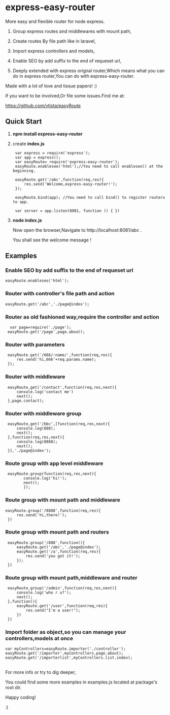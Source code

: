 # express-easy-router
More easy and flexible router for node express.



1. Group express routes and middlewares with mount path,



1. Create routes By file path like in laravel,


1. Import express controllers and models,


1. Enable SEO by add suffix to the end of requeset url,



1. Deeply extended with express orignal router,Which means what you can do in express router,You can do with express-easy-router.

Made with a lot of love and tissue papers!  :)

If you want to be involved,Or file some issues.Find me at:

https://github.com/vtista/easyRoute
## Quick Start




1. **npm install express-easy-router**


1. create **index.js**  

        var express = require('express');
	    var app = express();
	    var easyRoute= require('express-easy-router');
		easyRoute.enableseo('html');//You need to call enableseo() at the beginning.

	    easyRoute.get('/abc',function(req,res){
	    	res.send('Welcome,express-easy-router!');
	    });

	    easyRoute.bind(app); //You need to call bind() to register routers to app.
	    
	    var server = app.listen(8081, function () { })
	     
	     
	    

1. **node index.js**
   
	Now open the browser,Navigate to http://localhost:8081/abc .
	
	You shall see the welcome message !

## Examples

### Enable SEO by add suffix to the end of requeset url
	easyRoute.enableseo('html');

### Router with controller's file path and action

 `easyRoute.get('/abc','./page@index');`

### Router as old fashioned way,require the controller and action

      var page=require('./page');
     easyRoute.get('/page',page.about);

### Router with parameters

     easyRoute.get('/666/:name/',function(req,res){
    	 res.send('hi,666'+req.params.name);
     });


### Router with middleware 

     easyRoute.get('/contact',function(req,res,next){
    	 console.log('contact me')
    	 next();
     },page.contact);
 
### Router with middleware group

     easyRoute.get('/bbc',[function(req,res,next){
    	 console.log(888);
    	 next();
     },function(req,res,next){
    	 console.log(8888);
    	 next();
     }],'./page@index');
 

### Route group with app level middleware

     easyRoute.group(function(req,res,next){
    		console.log('hi!');
    		next();
    		});	
    		
### Route group with mount path and middleware 


    easyRoute.group('/8888',function(req,res){
    	 res.send('hi,there!');
     })

### Route group with mount path and routers 

     easyRoute.group('/888',function(){
    	 easyRoute.get('/abc','./page@index');
    	 easyRoute.get('/a',function(req,res){
    		 res.send('you got it!');
    	 });
     })
    
### Route group with mount path,middleware and router

     easyRoute.group('/admin',function(req,res,next){
    	 console.log('who r u?');
    	 next();
     },function(){
    	 easyRoute.get('/user',function(req,res){
    		 res.send("I'm a user!");
    	 })
     })
### Import folder as object,so you can manage your controllers,models at once

	var myControllers=easyRoute.importer('./controller');
	easyRoute.get('/importer',myControllers.page.about);
	easyRoute.get('/importerlist',myControllers.list.index);

##
For more info or try to dig deeper, 

You could find some more examples in examples.js located at package's root dir.

Happy coding! 

:) 
  
